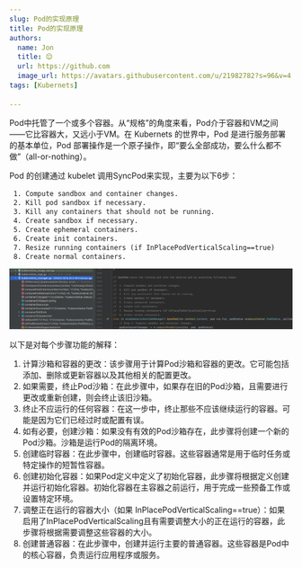```yaml
---
slug: Pod的实现原理
title: Pod的实现原理
authors:
  name: Jon
  title: 😌
  url: https://github.com
  image_url: https://avatars.githubusercontent.com/u/21982782?s=96&v=4
tags: [Kubernets]

---
```


Pod中托管了一个或多个容器。从“规格”的角度来看，Pod介于容器和VM之间——它比容器大，又远小于VM。在 Kubernets 的世界中，Pod 是进行服务部署的基本单位，Pod 部署操作是一个原子操作，即“要么全部成功，要么什么都不做”（all-or-nothing）。
<!--truncate-->

Pod 的创建通过 kubelet 调用SyncPod来实现，主要为以下6步：

```
 1. Compute sandbox and container changes.
 2. Kill pod sandbox if necessary.
 3. Kill any containers that should not be running.
 4. Create sandbox if necessary.
 5. Create ephemeral containers.
 6. Create init containers.
 7. Resize running containers (if InPlacePodVerticalScaling==true)
 8. Create normal containers.
```

![image-20230710235705493](assets/image-20230710235705493.png)

以下是对每个步骤功能的解释：

1. 计算沙箱和容器的更改：该步骤用于计算Pod沙箱和容器的更改。它可能包括添加、删除或更新容器以及其他相关的配置更改。
2. 如果需要，终止Pod沙箱：在此步骤中，如果存在旧的Pod沙箱，且需要进行更改或重新创建，则会终止该旧沙箱。
3. 终止不应运行的任何容器：在这一步中，终止那些不应该继续运行的容器。可能是因为它们已经过时或配置有误。
4. 如有必要，创建沙箱：如果没有有效的Pod沙箱存在，此步骤将创建一个新的Pod沙箱。沙箱是运行Pod的隔离环境。
5. 创建临时容器：在此步骤中，创建临时容器。这些容器通常是用于临时任务或特定操作的短暂性容器。
6. 创建初始化容器：如果Pod定义中定义了初始化容器，此步骤将根据定义创建并运行初始化容器。初始化容器在主容器之前运行，用于完成一些预备工作或设置特定环境。
7. 调整正在运行的容器大小（如果 InPlacePodVerticalScaling==true）：如果启用了InPlacePodVerticalScaling且有需要调整大小的正在运行的容器，此步骤将根据需要调整这些容器的大小。
8. 创建普通容器：在此步骤中，创建并运行主要的普通容器。这些容器是Pod中的核心容器，负责运行应用程序或服务。
